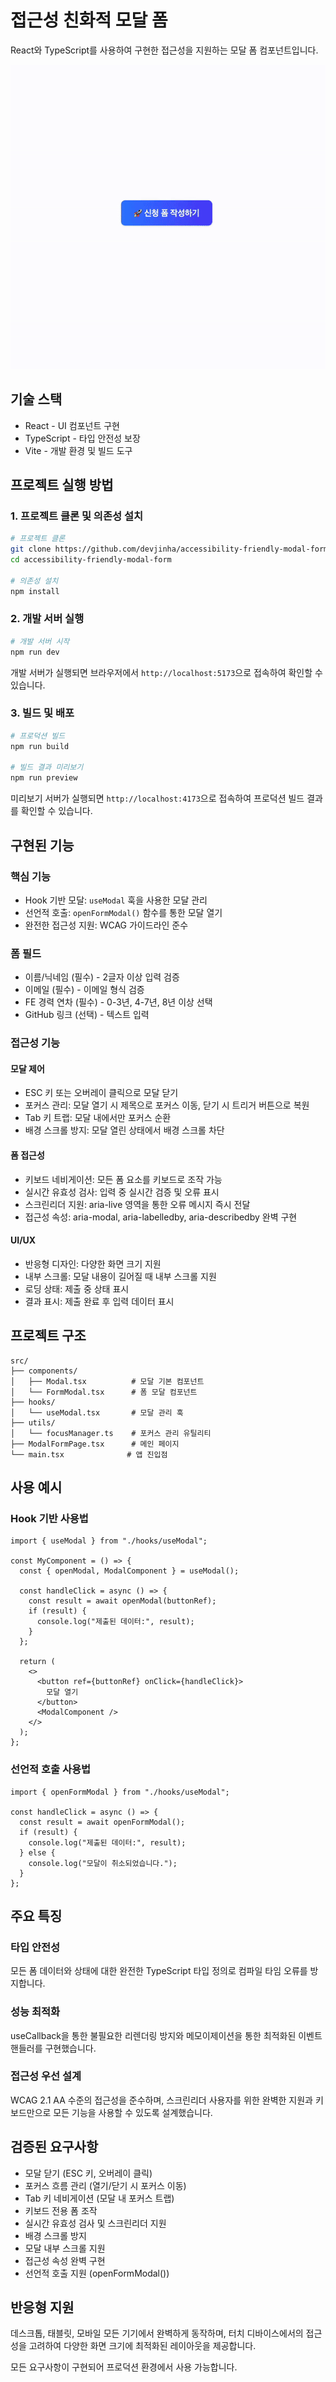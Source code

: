 # 접근성 친화적 모달 폼

React와 TypeScript를 사용하여 구현한 접근성을 지원하는 모달 폼 컴포넌트입니다.

![접근성 모달폼](preview.gif)

## 기술 스택

- React - UI 컴포넌트 구현
- TypeScript - 타입 안전성 보장
- Vite - 개발 환경 및 빌드 도구

## 프로젝트 실행 방법

### 1. 프로젝트 클론 및 의존성 설치

```bash
# 프로젝트 클론
git clone https://github.com/devjinha/accessibility-friendly-modal-form
cd accessibility-friendly-modal-form

# 의존성 설치
npm install
```

### 2. 개발 서버 실행

```bash
# 개발 서버 시작
npm run dev
```

개발 서버가 실행되면 브라우저에서 `http://localhost:5173`으로 접속하여 확인할 수 있습니다.

### 3. 빌드 및 배포

```bash
# 프로덕션 빌드
npm run build

# 빌드 결과 미리보기
npm run preview
```

미리보기 서버가 실행되면 `http://localhost:4173`으로 접속하여 프로덕션 빌드 결과를 확인할 수 있습니다.

## 구현된 기능

### 핵심 기능

- Hook 기반 모달: `useModal` 훅을 사용한 모달 관리
- 선언적 호출: `openFormModal()` 함수를 통한 모달 열기
- 완전한 접근성 지원: WCAG 가이드라인 준수

### 폼 필드

- 이름/닉네임 (필수) - 2글자 이상 입력 검증
- 이메일 (필수) - 이메일 형식 검증
- FE 경력 연차 (필수) - 0-3년, 4-7년, 8년 이상 선택
- GitHub 링크 (선택) - 텍스트 입력

### 접근성 기능

#### 모달 제어

- ESC 키 또는 오버레이 클릭으로 모달 닫기
- 포커스 관리: 모달 열기 시 제목으로 포커스 이동, 닫기 시 트리거 버튼으로 복원
- Tab 키 트랩: 모달 내에서만 포커스 순환
- 배경 스크롤 방지: 모달 열린 상태에서 배경 스크롤 차단

#### 폼 접근성

- 키보드 네비게이션: 모든 폼 요소를 키보드로 조작 가능
- 실시간 유효성 검사: 입력 중 실시간 검증 및 오류 표시
- 스크린리더 지원: aria-live 영역을 통한 오류 메시지 즉시 전달
- 접근성 속성: aria-modal, aria-labelledby, aria-describedby 완벽 구현

#### UI/UX

- 반응형 디자인: 다양한 화면 크기 지원
- 내부 스크롤: 모달 내용이 길어질 때 내부 스크롤 지원
- 로딩 상태: 제출 중 상태 표시
- 결과 표시: 제출 완료 후 입력 데이터 표시

## 프로젝트 구조

```
src/
├── components/
│   ├── Modal.tsx          # 모달 기본 컴포넌트
│   └── FormModal.tsx      # 폼 모달 컴포넌트
├── hooks/
│   └── useModal.tsx       # 모달 관리 훅
├── utils/
│   └── focusManager.ts    # 포커스 관리 유틸리티
├── ModalFormPage.tsx      # 메인 페이지
└── main.tsx              # 앱 진입점
```

## 사용 예시

### Hook 기반 사용법

```tsx
import { useModal } from "./hooks/useModal";

const MyComponent = () => {
  const { openModal, ModalComponent } = useModal();

  const handleClick = async () => {
    const result = await openModal(buttonRef);
    if (result) {
      console.log("제출된 데이터:", result);
    }
  };

  return (
    <>
      <button ref={buttonRef} onClick={handleClick}>
        모달 열기
      </button>
      <ModalComponent />
    </>
  );
};
```

### 선언적 호출 사용법

```tsx
import { openFormModal } from "./hooks/useModal";

const handleClick = async () => {
  const result = await openFormModal();
  if (result) {
    console.log("제출된 데이터:", result);
  } else {
    console.log("모달이 취소되었습니다.");
  }
};
```

## 주요 특징

### 타입 안전성

모든 폼 데이터와 상태에 대한 완전한 TypeScript 타입 정의로 컴파일 타임 오류를 방지합니다.

### 성능 최적화

useCallback을 통한 불필요한 리렌더링 방지와 메모이제이션을 통한 최적화된 이벤트 핸들러를 구현했습니다.

### 접근성 우선 설계

WCAG 2.1 AA 수준의 접근성을 준수하며, 스크린리더 사용자를 위한 완벽한 지원과 키보드만으로 모든 기능을 사용할 수 있도록 설계했습니다.

## 검증된 요구사항

- 모달 닫기 (ESC 키, 오버레이 클릭)
- 포커스 흐름 관리 (열기/닫기 시 포커스 이동)
- Tab 키 네비게이션 (모달 내 포커스 트랩)
- 키보드 전용 폼 조작
- 실시간 유효성 검사 및 스크린리더 지원
- 배경 스크롤 방지
- 모달 내부 스크롤 지원
- 접근성 속성 완벽 구현
- 선언적 호출 지원 (openFormModal())

## 반응형 지원

데스크톱, 태블릿, 모바일 모든 기기에서 완벽하게 동작하며, 터치 디바이스에서의 접근성을 고려하여 다양한 화면 크기에 최적화된 레이아웃을 제공합니다.

모든 요구사항이 구현되어 프로덕션 환경에서 사용 가능합니다.
